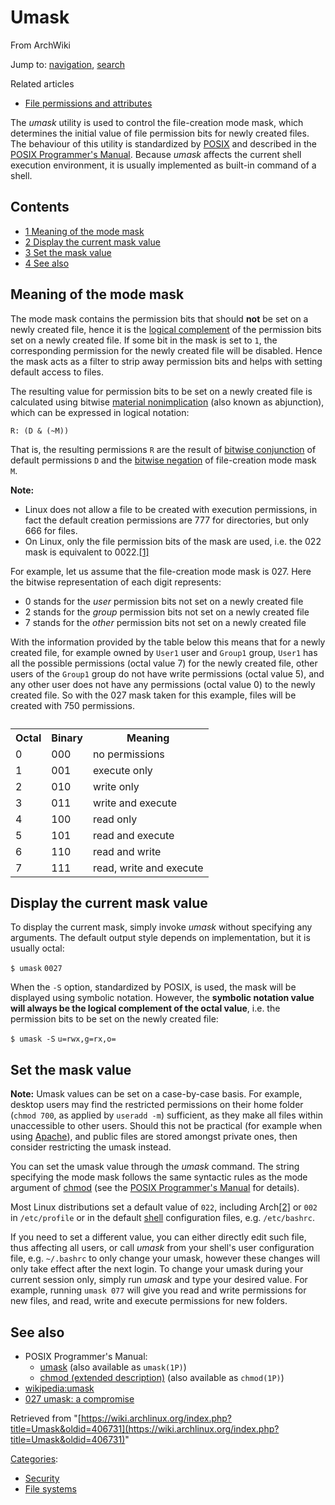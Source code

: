 # Umask

From ArchWiki

Jump to: [navigation](#column-one), [search](#searchInput)

Related articles

*   [File permissions and attributes](/index.php/File_permissions_and_attributes "File permissions and attributes")

The _umask_ utility is used to control the file-creation mode mask, which determines the initial value of file permission bits for newly created files. The behaviour of this utility is standardized by [POSIX](https://en.wikipedia.org/wiki/POSIX "wikipedia:POSIX") and described in the [POSIX Programmer's Manual](http://pubs.opengroup.org/onlinepubs/9699919799/utilities/umask.html). Because _umask_ affects the current shell execution environment, it is usually implemented as built-in command of a shell.

## Contents

*   [1 Meaning of the mode mask](#Meaning_of_the_mode_mask)
*   [2 Display the current mask value](#Display_the_current_mask_value)
*   [3 Set the mask value](#Set_the_mask_value)
*   [4 See also](#See_also)

## Meaning of the mode mask

The mode mask contains the permission bits that should **not** be set on a newly created file, hence it is the [logical complement](https://en.wikipedia.org/wiki/Logical_complement "wikipedia:Logical complement") of the permission bits set on a newly created file. If some bit in the mask is set to `1`, the corresponding permission for the newly created file will be disabled. Hence the mask acts as a filter to strip away permission bits and helps with setting default access to files.

The resulting value for permission bits to be set on a newly created file is calculated using bitwise [material nonimplication](https://en.wikipedia.org/wiki/Material_nonimplication "wikipedia:Material nonimplication") (also known as abjunction), which can be expressed in logical notation:

```
R: (D & (~M))

```

That is, the resulting permissions `R` are the result of [bitwise conjunction](https://en.wikipedia.org/wiki/Logical_conjunction "wikipedia:Logical conjunction") of default permissions `D` and the [bitwise negation](https://en.wikipedia.org/wiki/Bitwise_negation "wikipedia:Bitwise negation") of file-creation mode mask `M`.

**Note:**

*   Linux does not allow a file to be created with execution permissions, in fact the default creation permissions are 777 for directories, but only 666 for files.
*   On Linux, only the file permission bits of the mask are used, i.e. the 022 mask is equivalent to 0022.[[1]](http://man7.org/linux/man-pages/man2/umask.2.html)

For example, let us assume that the file-creation mode mask is 027\. Here the bitwise representation of each digit represents:

*   0 stands for the _user_ permission bits not set on a newly created file
*   2 stands for the _group_ permission bits not set on a newly created file
*   7 stands for the _other_ permission bits not set on a newly created file

With the information provided by the table below this means that for a newly created file, for example owned by `User1` user and `Group1` group, `User1` has all the possible permissions (octal value 7) for the newly created file, other users of the `Group1` group do not have write permissions (octal value 5), and any other user does not have any permissions (octal value 0) to the newly created file. So with the 027 mask taken for this example, files will be created with 750 permissions.

<table class="wikitable"><caption></caption>

<tbody>

<tr>

<th>Octal</th>

<th>Binary</th>

<th>Meaning</th>

</tr>

<tr>

<td>0</td>

<td>000</td>

<td>no permissions</td>

</tr>

<tr>

<td>1</td>

<td>001</td>

<td>execute only</td>

</tr>

<tr>

<td>2</td>

<td>010</td>

<td>write only</td>

</tr>

<tr>

<td>3</td>

<td>011</td>

<td>write and execute</td>

</tr>

<tr>

<td>4</td>

<td>100</td>

<td>read only</td>

</tr>

<tr>

<td>5</td>

<td>101</td>

<td>read and execute</td>

</tr>

<tr>

<td>6</td>

<td>110</td>

<td>read and write</td>

</tr>

<tr>

<td>7</td>

<td>111</td>

<td>read, write and execute</td>

</tr>

</tbody>

</table>

## Display the current mask value

To display the current mask, simply invoke _umask_ without specifying any arguments. The default output style depends on implementation, but it is usually octal:

 `$ umask`  `0027` 

When the `-S` option, standardized by POSIX, is used, the mask will be displayed using symbolic notation. However, the **symbolic notation value will always be the logical complement of the octal value**, i.e. the permission bits to be set on the newly created file:

 `$ umask -S`  `u=rwx,g=rx,o=` 

## Set the mask value

**Note:** Umask values can be set on a case-by-case basis. For example, desktop users may find the restricted permissions on their home folder (`chmod 700`, as applied by `useradd -m`) sufficient, as they make all files within unaccessible to other users. Should this not be practical (for example when using [Apache](/index.php/Apache "Apache")), and public files are stored amongst private ones, then consider restricting the umask instead.

You can set the umask value through the _umask_ command. The string specifying the mode mask follows the same syntactic rules as the mode argument of [chmod](/index.php/Chmod "Chmod") (see the [POSIX Programmer's Manual](http://pubs.opengroup.org/onlinepubs/9699919799/utilities/chmod.html#tag_20_17_13) for details).

Most Linux distributions set a default value of `022`, including Arch[[2]](https://projects.archlinux.org/svntogit/packages.git/tree/trunk/profile?h=packages/filesystem) or `002` in `/etc/profile` or in the default [shell](/index.php/Shell "Shell") configuration files, e.g. `/etc/bashrc`.

If you need to set a different value, you can either directly edit such file, thus affecting all users, or call _umask_ from your shell's user configuration file, e.g. `~/.bashrc` to only change your umask, however these changes will only take effect after the next login. To change your umask during your current session only, simply run _umask_ and type your desired value. For example, running `umask 077` will give you read and write permissions for new files, and read, write and execute permissions for new folders.

## See also

*   POSIX Programmer's Manual:
    *   [umask](http://pubs.opengroup.org/onlinepubs/9699919799/utilities/umask.html) (also available as `umask(1P)`)
    *   [chmod (extended description)](http://pubs.opengroup.org/onlinepubs/9699919799/utilities/chmod.html#tag_20_17_13) (also available as `chmod(1P)`)
*   [wikipedia:umask](https://en.wikipedia.org/wiki/umask "wikipedia:umask")
*   [027 umask: a compromise](https://blogs.gentoo.org/mgorny/2011/10/18/027-umask-a-compromise-between-security-and-simplicity/)

Retrieved from "[https://wiki.archlinux.org/index.php?title=Umask&oldid=406731](https://wiki.archlinux.org/index.php?title=Umask&oldid=406731)"

[Categories](/index.php/Special:Categories "Special:Categories"):

*   [Security](/index.php/Category:Security "Category:Security")
*   [File systems](/index.php/Category:File_systems "Category:File systems")